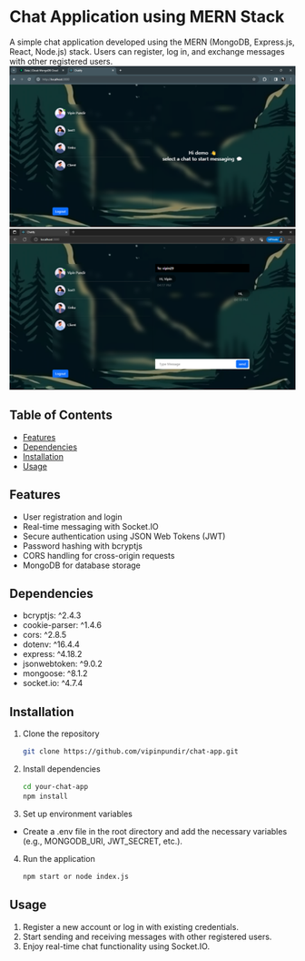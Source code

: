 # Chat Application using MERN Stack

A simple chat application developed using the MERN (MongoDB, Express.js, React, Node.js) stack. Users can register, log in, and exchange messages with other registered users.
![alt text](image-1.png)
![alt text](image.png)

## Table of Contents
- [Features](#features)
- [Dependencies](#dependencies)
- [Installation](#installation)
- [Usage](#usage)

## Features
- User registration and login
- Real-time messaging with Socket.IO
- Secure authentication using JSON Web Tokens (JWT)
- Password hashing with bcryptjs
- CORS handling for cross-origin requests
- MongoDB for database storage

## Dependencies
- bcryptjs: ^2.4.3
- cookie-parser: ^1.4.6
- cors: ^2.8.5
- dotenv: ^16.4.4
- express: ^4.18.2
- jsonwebtoken: ^9.0.2
- mongoose: ^8.1.2
- socket.io: ^4.7.4

## Installation
1. Clone the repository
   ```bash
   git clone https://github.com/vipinpundir/chat-app.git

2. Install dependencies

    ```bash
    cd your-chat-app
    npm install

3. Set up environment variables

- Create a .env file in the root directory and add the necessary variables (e.g., MONGODB_URI, JWT_SECRET, etc.).

4. Run the application

    ```bash
    npm start or node index.js

## Usage
1. Register a new account or log in with existing credentials.
2. Start sending and receiving messages with other registered users.
3. Enjoy real-time chat functionality using Socket.IO.


